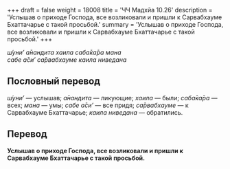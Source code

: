 +++
draft = false
weight = 18008
title = 'ЧЧ Мадхйа 10.26'
description = 'Услышав о приходе Господа, все возликовали и пришли к Сарвабхауме Бхаттачарье с такой просьбой.'
summary = 'Услышав о приходе Господа, все возликовали и пришли к Сарвабхауме Бхаттачарье с такой просьбой.'
+++

_ш́уни’ а̄нандита хаила саба̄ка̄ра мана  
сабе а̄си’ са̄рвабхауме каила ниведана_

## Пословный перевод

_ш́уни’_ — услышав; _а̄нандита_ — ликующие; _хаила_ — были; _саба̄ка̄ра_ — всех; _мана_ — умы; _сабе_ _а̄си’_ — все придя; _са̄рвабхауме_ — к Сарвабхауме Бхаттачарье; _каила_ _ниведана_ — обратились.

## Перевод

**Услышав о приходе Господа, все возликовали и пришли к Сарвабхауме Бхаттачарье с такой просьбой.**
